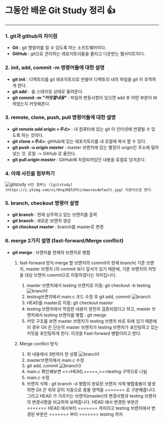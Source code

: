 # 그동안 배운 Git Study 정리 :+1:
- - -

### 1. git과 github의 차이점
- **Git** : git 명령어를 칠 수 있도록 하는 소프트웨어이다.
- **GitHub** : git으로 관리하는 레포지토리들을 올리고 다운받는 웹사이트이다.

### 2. init, add, commit -m 명령어들에 대한 설명
- **git init** : 디렉토리를 git 레포지토리로 만들어 디렉토리 내의 파일을 git 이 추적하게 한다.
- **git add *<FILENAME>*** : <FILENAME> 을 스테이징 상태로 올려준다.
- **git commit -m *"커밋할내용"*** : 파일의 변동사항이 있으면 add 후 어떤 부분이 바뀌었는지 커밋해준다.

### 3. remote, clone, push, pull 명령어들에 대한 설명
- **git remote add origin *<주소>*** : 내 컴퓨터에 있는 git 이 인터넷에 연결될 수 있도록 하는 것이다.
- **git clone *<주소>***: gitHub에 있는 레포지토리를 내 로컬에 복사 할 수 있다.
- **git push -u *origin* *master*** : master 브랜치에 있는 별칭이 origin인 주소에 밀어넣는 것. 로컬 -> GitHub 로 올린다.
- **git pull *origin* *master*** : GitHub에 저장되어있던 내용을 로컬로 당겨온다.

### 4. 아래 사진을 첨부하기
![gitstudy](https://i.ytimg.com/vi/0nqJKEh3YCc/maxresdefault.jpg)
`
사진 첨부는 ![gitstudy](https://i.ytimg.com/vi/0nqJKEh3YCc/maxresdefault.jpg) 이런식으로 한다.
`

### 5. branch, checkout 명령어 설명
- **git branch** : 현재 상주하고 있는 브랜치를 출력
- **git branch *<branchName>*** : 새로운 브랜치 생성
- **git checkout master** : branch를 master로 변경

### 6. merge 2가지 설명 (fast-forward/Merge conflict)
- **git merge *<Name>*** : <Name>브랜치를 현재의 브랜치로 병합
    1. fast-forward 방식
        merge 할 브랜치의 commit이 현재 branch( 기준 브랜치, master 브랜치 )의 commit 보다 앞서가 있기 때문에, 기준 브랜치의 커밋을 대상 브랜치 commit으로 이동하겠다는 의미입니다.
        1. master 브랜치에서 testing 브랜치로 이동: git checkout -b testing
        ![branch1](https://camo.githubusercontent.com/04c0b5678850c25e56df715d7393628c80e30437e27536cd4e9b2a174c8f91c8/68747470733a2f2f6769742d73636d2e636f6d2f626f6f6b2f656e2f76322f696d616765732f686561642d746f2d74657374696e672e706e67)
        2. testing브랜치에서 main.c 코드 수정 후 git add, commit
        ![branch](https://camo.githubusercontent.com/2c4cf7d27e134aaafbc0eb2cffc99f418bd0dc72b357dc1f1e3fbb677c8af920/68747470733a2f2f6769742d73636d2e636f6d2f626f6f6b2f656e2f76322f696d616765732f616476616e63652d74657374696e672e706e67)
        3. HEAD를 master로 이동: git checkout master
        4. testing 브랜치에서 작업한 내용이 완전히 검증되었다고 하고, master 브랜치에서 testing 브랜치를 병합 : git merge <Name>
        5. 커밋 구조를 보면 master 브랜치가 testing 브랜치 바로 뒤에 있기 때문에 이 경우 Git 은 단순히 master 브랜치가 testing 브랜치가 포인팅하고 있는 커밋을 포인팅하게 한다. 이것을 Fast-forward 병합이라고 한다.

    2. Merge conflict 방식
       1. 위 내용에서 3번까지 한 상황
        ![branch1](https://camo.githubusercontent.com/04c0b5678850c25e56df715d7393628c80e30437e27536cd4e9b2a174c8f91c8/68747470733a2f2f6769742d73636d2e636f6d2f626f6f6b2f656e2f76322f696d616765732f686561642d746f2d74657374696e672e706e67)
       2. master브랜치에서 main.c 수정
       3. git add, commit
        ![branch3](https://camo.githubusercontent.com/9d5044ac102d1a759a7b1fd06172344a3ddd7a90b109ee06cb9d4583d2a0b60a/68747470733a2f2f6769742d73636d2e636f6d2f626f6f6b2f656e2f76322f696d616765732f616476616e63652d6d61737465722e706e67)
        4. main.c 확인해보면 <<<HEAD,=====,>>>testing 구역으로 나뉨
        5. main.c 수정
        6. 브랜치 삭제 : git branch -d <Name> 병합이 완료된 브랜치 삭제
        병합충돌이 발생하면 Git 은 위와 같이 자동으로 충돌 영역을 ======= 로 구분해줍니다. 그리고 HEAD 가 가르키는 브랜치(master)의 변경사항과 testing 브랜치의 변경사항을 비교하여 보여줍니다. HEAD 에서 변경된 부분은 <<<<<<< HEAD 에서부터 ======= 까지이고 testing 브랜치에서 변경된 부분은 ======= 부터 >>>>>>> testing 까지
